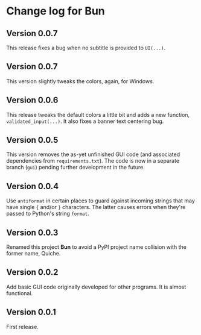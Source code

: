 # Change log for Bun

## Version 0.0.7

This release fixes a bug when no subtitle is provided to `UI(...)`.


## Version 0.0.7

This version slightly tweaks the colors, again, for Windows.


## Version 0.0.6

This release tweaks the default colors a little bit and adds a new function, `validated_input(...)`. It also fixes a banner text centering bug.


## Version 0.0.5

This version removes the as-yet unfinished GUI code (and associated dependencies from `requirements.txt`). The code is now in a separate branch (`gui`) pending further development in the future.


## Version 0.0.4

Use `antiformat` in certain places to guard against incoming strings that may have single `{` and/or `}` characters. The latter causes errors when they're passed to Python's string `format`.


## Version 0.0.3

Renamed this project **Bun** to avoid a PyPI project name collision with the former name, Quiche.


## Version 0.0.2

Add basic GUI code originally developed for other programs.  It is almost functional.


## Version 0.0.1

First release.
